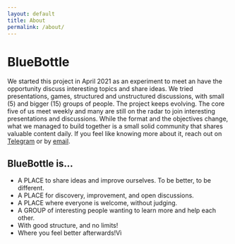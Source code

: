```yaml
---
layout: default
title: About
permalink: /about/
---
```

# BlueBottle
We started this project in April 2021 as an experiment to meet an have the opportunity discuss interesting topics and share ideas. We tried presentations, games, structured and unstructured discussions, with small (5) and bigger (15) groups of people. The project keeps evolving. The core five of us meet weekly and many are still on the radar to join interesting presentations and discussions. While the format and the objectives change, what we managed to build together is a small solid community that shares valuable content daily. If you feel like knowing more about it, reach out on [Telegram](https://t.me/RicCap) or by [email](capraroriccardo@gmail.com).

## BlueBottle is...
+ A PLACE to share ideas and improve ourselves. To be better, to be different.
+ A PLACE for discovery, improvement, and open discussions.
+ A PLACE where everyone is welcome, without judging.
+ A GROUP of interesting people wanting to learn more and help each other.
+ With good structure, and no limits!
+ Where you feel better afterwards!Vì